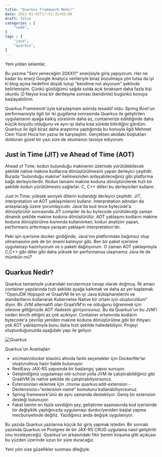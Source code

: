 ```yaml
---
title: "Quarkus Framework Nedir"
date: 2021-01-02T17:51:31+03:00
draft: false
categories : [
    "code",
]
tags : [
    "java",
    "quarkus",
]
---
```


Yeni yıldan selamlar,

Bu yazıma "Seni yeneceğim 20XX!!!" enerjisiyle giriş yapıyorum. Her ne kadar bu enerji Google Anatycs verileriyle biraz bozulmaya yön tutsa da iyi ki blog açma hedefimi düşük tutup "kendime not alıyorum" şeklinde belirlemişim. Çünkü günlüğümü sağda solda açık bıraksam daha fazla kişi okurdu :D  Neyse kısa bir dertleşme sonrası (kendimle) bugünkü konuya başlayabilirim. 

Quarkus Framework'üyle karşılaşmam aslında tesadüf oldu. Spring Boot'un performansıyla ilgili bir iki gugıllama sonrasında Quarkus ile geliştirilen uygulamanın ayağa kalkış süresinin daha az, containerize edildiğinde daha küçük boyutlu olduğunu ve aynı işi daha kısa sürede bitirdiğini gördüm. Quarkus ile ilgili biraz daha araştırma yaptığımda bu konuyla ilgili Mehmet Cem Yücel Hoca'nın yazısı ile karşılaştım. Gerçekten akıldaki boşlukları dolduran güzel bir yazı size de okumanızı tavsiye ediyorum.

## Just in Time (JIT) ve Ahead of Time (AOT)
Ahead of Time; kodun bulunduğu makinenin üzerinde yürütülebilecek şekilde native makine kodlarına dönüştürülmesini yapan derleyici çeşitidir. Burada "bulunduğu makine" kelimesinden anlayabileceğiniz gibi platforma bağlı derleyicilerdir. Kodun tamamı makine koduna dönüştürülerek hızlı bir şekilde kodun yürütülmesini sağlarlar. C, C++ dilleri bu derleyicileri kullanır.

Just in Time; yüksek seviyeli dillerin kullandığı derleyici çeşitidir. JIT, interpretation ve AOT yaklaşımlarını kullanır. Interpretation adından da anlaşılacağı üzere yorumlayıcıdır. Java'da kod önce bytecode'a dönüştürülür sonrasında JIT compiler ile bu bytecode yürütüleceği zaman dinamik şekilde makine koduna dönüştürülür. AOT yaklaşımı kodların makine koduna dönüştürülme kısmında kullanılırken, kodun analizini yapan, performans arttırmaya yarayan yaklaşım interpretation'dır.

Peki işin içerisine docker girdiğinde, Java'nın platformdan bağımsız olup olmamasının pek de bir önemi kalmıyor gibi. Ben bir paket içerisine uygulamayı hazırlıyorum ve o paketi dağıtıyorum. O zaman AOT yaklaşımıyla C,C++ gibi diller gibi daha yüksek bir performansa ulaşmamız Java ile de mümkün mü?

## Quarkus Nedir?
Quarkus tamamiyle yukarıdaki sorularımıza cevap olarak doğmuş. İlk amacı container yapılarında hızlı şekilde ayağa kalkmak ve daha az yer kaplamak. "OpenJDK Hopspot ve GraalVM ile en iyi Java kütüphanelerini ve standartlarını kullanarak Kubernetes Native bir ortam için oluşturuldum" diyor. Bir JVM alternatifi olan GraalVM'in ne olduğunu öğrenmek için sitesine gittiğinizde AOT ifadesini görüyorsunuz. Bu da Quarkus'un bu JVM'i neden tercih ettiğini az çok açıklıyor. Container ortamında kodların bytecode'a çevrilip yeniden makine koduna dönüştürülme gibi bir ihtiyacı yok AOT yaklaşımıyla bunu daha hızlı şekilde halledebiliyor. Projeyi oluşturduğunuzda aşağıdaki yapı ile geliyor.

![Quarkus](/010-quarkus-tree.png)

Quarkus'un Avantajları
- src/main/docker klasörü altında farklı seçenekler için Dockerfile'lar oluşturulmuş hazır halde bulunuyor.
- RestEasy JAX-RS yapısında bir başlangıç yapısı sunuyor.
- Geliştirdiğiniz uygulamayı old-school yolla JVM ile çalıştırabildiğiniz gibi GraalVM ile native şekilde de çalıştırabiliyorsunuz.
- Extensionları eklemek için ./mvnw quarkus:add-extension -Dextensions="extension-name" komutunu kullanabiliyorsunuz.
- Spring framework'ünü de aynı zamanda destekliyor. Geniş bir extension desteği bulunuyor.
- Fakat benim en fazla sevdiğim şey, geliştirme aşamasında kod içerisinde bir değişiklik yaptığınızda uygulamayı durdur/yeniden başlat yapma mecburiyetinde değiliz. Yazdığımız anda değişik uygulanıyor.

Bu yazıda Quarkus yazılarına küçük bir giriş yapmak istedim. Bir sonraki yazımda Quarkus ve Postgres ile bir JAX-RS CRUD uygulama nasıl geliştirilir onu inceleyeceğiz. Quarkus'un arkasındaki fikir benim hoşuma gitti açıkçası bu yüzden üzerinde uzun bir süre duracağız.

Yeni yılın size güzellikler sunması dileğiyle.